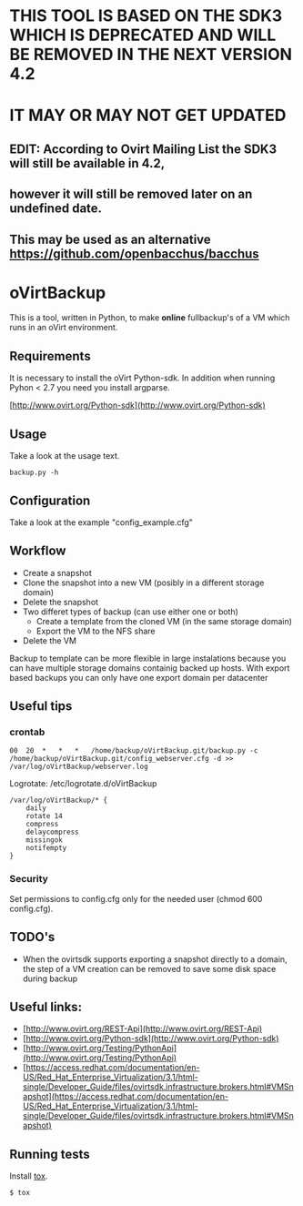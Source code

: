 # THIS TOOL IS BASED ON THE SDK3 WHICH IS DEPRECATED AND WILL BE REMOVED IN THE NEXT VERSION 4.2
# IT MAY OR MAY NOT GET UPDATED 
## EDIT: According to Ovirt Mailing List the SDK3 will still be available in 4.2, 
## however it will still be removed later on an undefined date.
## This may be used as an alternative https://github.com/openbacchus/bacchus



# oVirtBackup

This is a tool, written in Python, to make **online** fullbackup's of a VM which runs in an oVirt environment.

## Requirements

It is necessary to install the oVirt Python-sdk.
In addition when running Pyhon < 2.7 you need you install argparse.

[http://www.ovirt.org/Python-sdk](http://www.ovirt.org/Python-sdk)

## Usage

Take a look at the usage text.

    backup.py -h

## Configuration

Take a look at the example "config_example.cfg"

## Workflow

* Create a snapshot
* Clone the snapshot into a new VM (posibly in a different storage domain)
* Delete the snapshot
* Two differet types of backup (can use either one or both)
  * Create a template from the cloned VM (in the same storage domain) 
  * Export the VM to the NFS share
* Delete the VM

Backup to template can be more flexible in large instalations because you can have multiple storage domains containig backed up hosts. 
With export based backups you can only have one export domain per datacenter

## Useful tips

### crontab

	00  20  *   *   *   /home/backup/oVirtBackup.git/backup.py -c /home/backup/oVirtBackup.git/config_webserver.cfg -d >> /var/log/oVirtBackup/webserver.log 

Logrotate: /etc/logrotate.d/oVirtBackup

	/var/log/oVirtBackup/* {
    	daily
    	rotate 14
    	compress
    	delaycompress
    	missingok
    	notifempty
	}
	
### Security

Set permissions to config.cfg only for the needed user (chmod 600 config.cfg).

## TODO's

* When the ovirtsdk supports exporting a snapshot directly to a domain, the step of a VM creation can be removed to save some disk space during backup

## Useful links:

* [http://www.ovirt.org/REST-Api](http://www.ovirt.org/REST-Api)
* [http://www.ovirt.org/Python-sdk](http://www.ovirt.org/Python-sdk)
* [http://www.ovirt.org/Testing/PythonApi](http://www.ovirt.org/Testing/PythonApi)
* [https://access.redhat.com/documentation/en-US/Red_Hat_Enterprise_Virtualization/3.1/html-single/Developer_Guide/files/ovirtsdk.infrastructure.brokers.html#VMSnapshot](https://access.redhat.com/documentation/en-US/Red_Hat_Enterprise_Virtualization/3.1/html-single/Developer_Guide/files/ovirtsdk.infrastructure.brokers.html#VMSnapshot)

## Running tests

Install [tox](http://tox.readthedocs.io/en/latest/index.html).

```sh
$ tox
```
